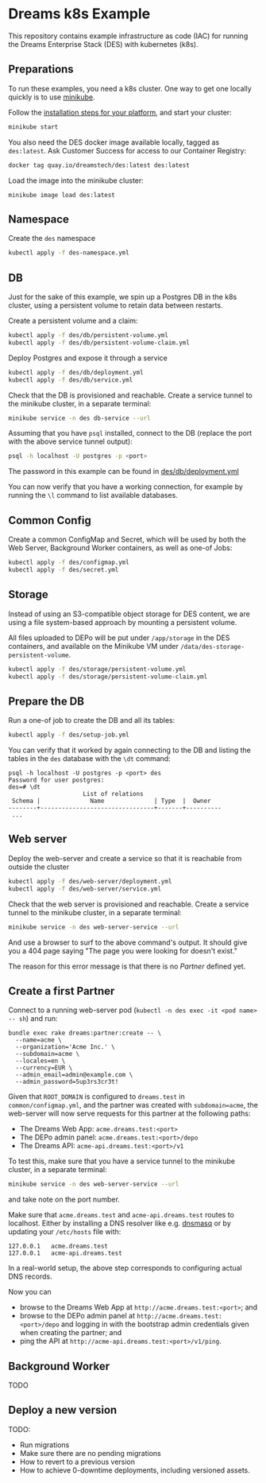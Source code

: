 # Dreams k8s Example

This repository contains example infrastructure as code (IAC) for running the
Dreams Enterprise Stack (DES) with kubernetes (k8s).

## Preparations

To run these examples, you need a k8s cluster.
One way to get one locally quickly is to use [minikube](https://minikube.sigs.k8s.io/docs/).

Follow the [installation steps for your platform](https://minikube.sigs.k8s.io/docs/start/), and start your cluster:

```sh
minikube start
```

You also need the DES docker image available locally, tagged as `des:latest`.
Ask Customer Success for access to our Container Registry:

```sh
docker tag quay.io/dreamstech/des:latest des:latest
```

Load the image into the minikube cluster:

```
minikube image load des:latest
```

## Namespace

Create the `des` namespace

```sh
kubectl apply -f des-namespace.yml
```

## DB

Just for the sake of this example, we spin up a Postgres DB in the k8s cluster,
using a persistent volume to retain data between restarts.

Create a persistent volume and a claim:

```sh
kubectl apply -f des/db/persistent-volume.yml
kubectl apply -f des/db/persistent-volume-claim.yml
```

Deploy Postgres and expose it through a service

```sh
kubectl apply -f des/db/deployment.yml
kubectl apply -f des/db/service.yml
```

Check that the DB is provisioned and reachable.
Create a service tunnel to the minikube cluster, in a separate terminal:

```sh
minikube service -n des db-service --url
```

Assuming that you have `psql` installed, connect to the DB
(replace the port with the above service tunnel output):

```sh
psql -h localhost -U postgres -p <port>
```

The password in this example can be found in [des/db/deployment.yml](des/db/deployment.yml)

You can now verify that you have a working connection, for example by running the `\l` command to list available databases.

## Common Config

Create a common ConfigMap and Secret, which will be used by both the Web Server,
Background Worker containers, as well as one-of Jobs:

```sh
kubectl apply -f des/configmap.yml
kubectl apply -f des/secret.yml
```

## Storage

Instead of using an S3-compatible object storage for DES content, we are using
a file system-based approach by mounting a persistent volume.

All files uploaded to DEPo will be put under `/app/storage` in the DES
containers, and available on the Minikube VM under
`/data/des-storage-persistent-volume`.

```sh
kubectl apply -f des/storage/persistent-volume.yml
kubectl apply -f des/storage/persistent-volume-claim.yml
```

## Prepare the DB

Run a one-of job to create the DB and all its tables:

```sh
kubectl apply -f des/setup-job.yml
```

You can verify that it worked by again connecting to the DB and listing the
tables in the `des` database with the `\dt` command:

```
psql -h localhost -U postgres -p <port> des
Password for user postgres:
des=# \dt
                     List of relations
 Schema |              Name              | Type  |  Owner
--------+--------------------------------+-------+----------
 ...
```

## Web server

Deploy the web-server and create a service so that it is reachable from outside
the cluster

```sh
kubectl apply -f des/web-server/deployment.yml
kubectl apply -f des/web-server/service.yml
```

Check that the web server is provisioned and reachable.
Create a service tunnel to the minikube cluster, in a separate terminal:

```sh
minikube service -n des web-server-service --url
```

And use a browser to surf to the above command's output. It should give you a
404 page saying "The page you were looking for doesn't exist."

The reason for this error message is that there is no *Partner* defined yet.

## Create a first Partner

Connect to a running web-server pod (`kubectl -n des exec -it <pod name> -- sh`)
and run:

```
bundle exec rake dreams:partner:create -- \
  --name=acme \
  --organization='Acme Inc.' \
  --subdomain=acme \
  --locales=en \
  --currency=EUR \
  --admin_email=admin@example.com \
  --admin_password=5up3rs3cr3t!
```

Given that `ROOT_DOMAIN` is configured to `dreams.test` in
`common/configmap.yml`, and the partner was created with `subdomain=acme`, the
web-server will now serve requests for this partner at the following paths:

- The Dreams Web App: `acme.dreams.test:<port>`
- The DEPo admin panel: `acme.dreams.test:<port>/depo`
- The Dreams API: `acme-api.dreams.test:<port>/v1`

To test this, make sure that you have a service tunnel to the minikube cluster,
in a separate terminal:

```sh
minikube service -n des web-server-service --url
```

and take note on the port number.

Make sure that `acme.dreams.test` and `acme-api.dreams.test` routes to
localhost. Either by installing a DNS resolver like e.g. [dnsmasq](https://formulae.brew.sh/formula/dnsmasq)
or by updating your `/etc/hosts` file with:

```
127.0.0.1   acme.dreams.test
127.0.0.1   acme-api.dreams.test
```

In a real-world setup, the above step corresponds to configuring actual DNS
records.

Now you can
- browse to the Dreams Web App at `http://acme.dreams.test:<port>`; and
- browse to the DEPo admin panel at `http://acme.dreams.test:<port>/depo` and
  logging in with the bootstrap admin credentials given when creating the
  partner; and
- ping the API at `http://acme-api.dreams.test:<port>/v1/ping`.

## Background Worker

TODO

## Deploy a new version

TODO:
- Run migrations
- Make sure there are no pending migrations
- How to revert to a previous version
- How to achieve 0-downtime deployments, including versioned assets.
